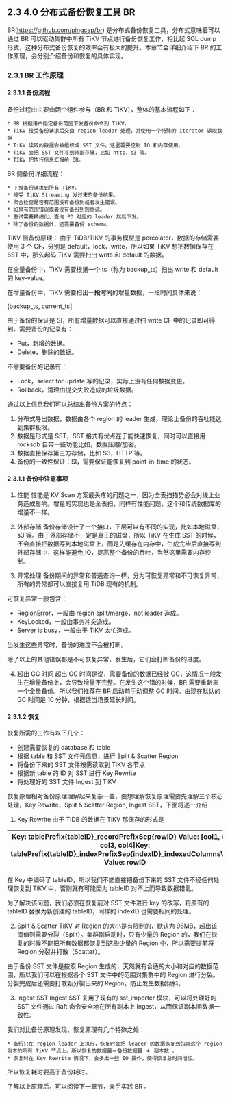 ## 2.3 4.0 分布式备份恢复工具 BR

BR(https://github.com/pingcap/br) 是分布式备份恢复工具，分布式意味着可以通过 BR 可以驱动集群中所有 TiKV 节点进行备份恢复工作，相比起 SQL dump 形式，这种分布式备份恢复的效率会有极大的提升。本章节会详细介绍下 BR 的工作原理，会分别介绍备份和恢复的具体实现。

### 2.3.1 BR 工作原理

#### 2.3.1.1 备份流程
备份过程由主要由两个组件参与（BR 和 TiKV），整体的基本流程如下：

	* BR 根据用户指定备份范围下发备份命令到 TiKV。
	* TiKV 接受备份请求后交由 region leader 处理，并使用一个特殊的 iterator 读取数据
	* TiKV 读取的数据会被组织成 SST 文件。这里需要控制 IO 和内存使用。
	* TiKV 会把 SST 文件写到外部存储，比如 http，s3 等。
	* TIKV 把执行信息汇报给 BR。

BR 侧备份详细流程：

	* 下推备份请求到所有 TiKV。
	* 接受 TiKV Streaming 发过来的备份结果。
	* 聚合检查是否有范围没有备份到或者发生错误。
	* 如果有范围错误或者没有备份到则重试。
	* 重试需要精细化，查询 PD 对应的 leader 然后下发。
	* 除了备份的数据外，还需要备份 schema。

TiKV 侧备份原理：
由于 TiDB/TiKV 的事务模型是 percolator，数据的存储需要使用 3 个 CF，分别是 default，lock，write，所以如果 TiKV 想把数据保存在 SST 中，那么起码 TiKV 需要扫出 write 和 default 的数据。

在全量备份中，TiKV 需要根据一个 ts（称为 backup_ts）扫出 write 和 default 的 key-value。

在增量备份中，TiKV 需要扫出**一段时间**的增量数据，一段时间具体来说：

(backup_ts, current_ts]

由于备份的保证是 SI，所有增量数据可以直接通过扫 write CF 中的记录即可得到。需要备份的记录有：

* Put，新增的数据。
* Delete，删除的数据。

不需要备份的记录有：

* Lock，select for update 写的记录，实际上没有任何数据变更。
* Rollback，清理由提交失败造成的垃圾数据。

通过以上信息我们可以总结出备份方案的特点：

1. 分布式导出数据，数据由各个 region 的 leader 生成，理论上备份的吞吐能达到集群极限。
2. 数据是形式是 SST，SST 格式有优点在于能快速恢复，同时可以直接用 rocksdb 自带一些功能比如，数据压缩/加密。
3. 数据直接保存第三方存储，比如 S3，HTTP 等。
4. 备份的一致性保证：SI，需要保证能恢复到 point-in-time 的状态。

#### 2.3.1.1 备份中注意事项

1. 性能
性能是 KV Scan 方案最头疼的问题之一，因为全表扫描势必会对线上业务造成影响。增量的实现也是全表扫，同样有性能问题，这个和传统数据库的增量不一样。

2. 外部存储
备份存储设计了一个接口，下层可以有不同的实现，比如本地磁盘，s3 等。由于外部存储不一定是真正的磁盘，所以 TiKV 在生成 SST 的时候，不会直接把数据写到本地磁盘上，而是先缓存在内存中，生成完毕后直接写到外部存储中，这样能避免 IO，提高整个备份的吞吐，当然这里需要内存控制。

3. 异常处理
备份期间的异常和普通查询一样，分为可恢复异常和不可恢复异常，所有的异常都可以直接复用 TiDB 现有的机制。

可恢复异常一般包含：

* RegionError，一般由 region split/merge，not leader 造成。
* KeyLocked，一般由事务冲突造成。
* Server is busy，一般由于 TiKV 太忙造成。

当发生这些异常时，备份的进度不会被打断。

除了以上的其他错误都是不可恢复异常，发生后，它们会打断备份的进度。

4. 超出 GC 时间
超出 GC 时间是说，需要备份的数据已经被 GC，这情况一般发生在增量备份上，会导致增量不完整。在发生这个错的时候，BR 需要重新来一个全量备份。所以我们推荐在 BR 启动前手动调整 GC 时间。由现在默认的 GC 时间是 10 分钟，根据适当场景延长时间。

#### 2.3.1.2 恢复
恢复所需的工作有以下几个：

* 创建需要恢复的 database 和 table
* 根据 table 和 SST 文件元信息，进行 Split & Scatter Region
* 将备份下来的 SST 文件按需读取到 TiKV 各节点
* 根据新 table 的 ID 对 SST 进行 Key Rewrite
* 将处理好的 SST 文件 Ingest 到 TiKV

恢复原理相对备份原理理解起来复杂一些，要想理解恢复原理需要先理解三个核心处理，Key Rewrite，Split & Scatter Region, Ingest SST，下面将逐一介绍

1. Key Rewrite
由于 TiDB 的数据在 TiKV 那保存的形式是

| Key: tablePrefix{tableID}_recordPrefixSep{rowID}  Value: [col1, col2, col3, col4]Key: tablePrefix{tableID}_indexPrefixSep{indexID}_indexedColumnsValue  Value: rowID   | 
|----|

在 Key 中编码了 tableID，所以我们不能直接把备份下来的 SST 文件不经任何处理恢复到 TiKV 中，否则就有可能因为 tableID 对不上而导致数据错乱。

为了解决该问题，我们必须在恢复前对 SST 文件进行 key 的改写，将原有的 tableID 替换为新创建的 tableID，同样的 indexID 也需要相同的处理。

2. Split & Scatter
TiKV 对 Region 的大小是有限制的，默认为 96MB，超出该阈值则需要分裂（Split）。集群刚启动时，只有少量的 Region 的，我们在恢复的时候不能把所有数据都恢复到这些少量的 Region 中，所以需要提前将 Region 分裂并打散（Scatter）。

由于备份 SST 文件是按照 Region 生成的，天然就有合适的大小和对应的数据范围，所以我们可以在根据各个 SST 文件中的范围对集群中的 Region 进行分裂。分裂完成后还需要打散新分裂出来的 Region，防止发生数据倾斜。

3. Ingest SST
Ingest SST 复用了现有的 sst_importer 模块，可以将处理好的 SST 文件通过 Raft 命令安全地在所有副本上 Ingest，从而保证副本间数据一致性。

我们对比备份原理发现，恢复原理有几个特殊之处：

	* 备份只在 region leader 上执行，恢复时会把 leader 的数据恢复到包含这个 region 副本的所有 TiKV 节点上。所以恢复的数据量＝备份数据量 ＊ 副本数 。
	* 恢复时在 Key Rewrite 情况下，会多出一些 IO 操作，使得恢复总时间增加。

所以恢复耗时要高于备份耗时。

了解以上原理后，可以阅读下一章节，亲手实践 BR 。

